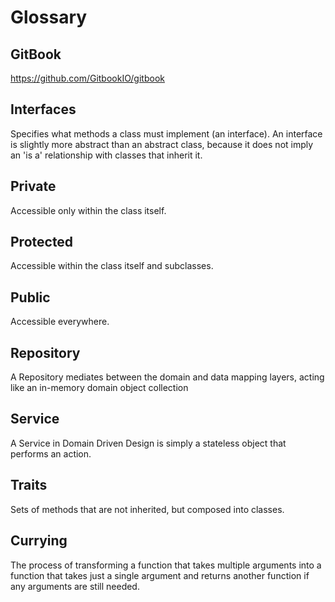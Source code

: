 # Glossary

## GitBook

https://github.com/GitbookIO/gitbook

## Interfaces

Specifies what methods a class must implement (an interface). An interface is slightly more abstract than an abstract class, because it does not imply an 'is a' relationship with classes that inherit it.

## Private

Accessible only within the class itself.

## Protected

Accessible within the class itself and subclasses.

## Public

Accessible everywhere.

## Repository

A Repository mediates between the domain and data mapping layers, acting like an in-memory domain object collection

## Service

A Service in Domain Driven Design is simply a stateless object that performs an action.

## Traits

Sets of methods that are not inherited, but composed into classes.

## Currying

The process of transforming a function that takes multiple arguments into a function that takes just a single argument and returns another function if any arguments are still needed.